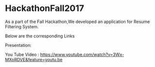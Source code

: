 # HackathonFall2017
As a part of the Fall Hackathon,We developed an application for Resume Filtering System.

Below are the corresponding Links

Presentation:

You Tube Video : https://www.youtube.com/watch?v=3Wx-MXoRDVE&feature=youtu.be

